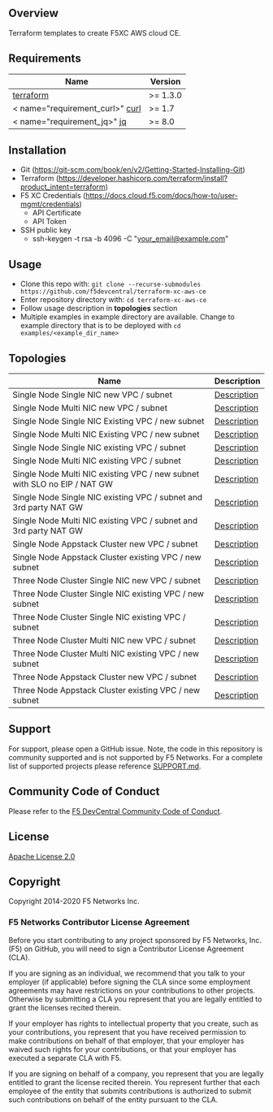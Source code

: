 ## Overview

Terraform templates to create F5XC AWS cloud CE.

## Requirements

| Name                                                                                     | Version   |
|------------------------------------------------------------------------------------------|-----------|
| <a name="requirement_terraform"></a> [terraform](https://github.com/hashicorp/terraform) | \>= 1.3.0 |
| < name="requirement_curl></a>" [curl](https://curl.se/)                                  | \>= 1.7   |
| < name="requirement_jq></a>" [jq](https://jqlang.github.io/jq/)                          | \>= 8.0   |

## Installation

- Git (https://git-scm.com/book/en/v2/Getting-Started-Installing-Git)
- Terraform (https://developer.hashicorp.com/terraform/install?product_intent=terraform)
- F5 XC Credentials (https://docs.cloud.f5.com/docs/how-to/user-mgmt/credentials)
    * API Certificate
    * API Token
- SSH public key
    * ssh-keygen -t rsa -b 4096 -C "your_email@example.com"

## Usage

- Clone this repo with: `git clone --recurse-submodules https://github.com/f5devcentral/terraform-xc-aws-ce`
- Enter repository directory with: `cd terraform-xc-aws-ce`
- Follow usage description in __topologies__ section
- Multiple examples in example directory are available. Change to example directory that is to be deployed
  with `cd examples/<example_dir_name>`

## Topologies

| Name                                                                     | Description                                                                                       |
|--------------------------------------------------------------------------|---------------------------------------------------------------------------------------------------|
| Single Node Single NIC new VPC / subnet                                  | [Description](examples/single_node_single_nic_new_vpc_new_subnet/README.md)                       |
| Single Node Multi NIC new VPC / subnet                                   | [Description](examples/single_node_multi_nic_new_vpc_new_subnet/README.md)                        |
| Single Node Single NIC Existing VPC / new subnet                         | [Description](examples/single_node_single_nic_existing_vpc_new_subnet/README.md)                  |
| Single Node Multi NIC Existing VPC / new subnet                          | [Description](examples/single_node_multi_nic_existing_vpc_new_subnet/README.md)                   |
| Single Node Single NIC existing VPC / subnet                             | [Description](examples/single_node_single_nic_existing_vpc_existing_subnet/README.md)             |
| Single Node Multi NIC existing VPC / subnet                              | [Description](examples/single_node_mulit_nic_existing_vpc_existing_subnet/README.md)              |
| Single Node Multi NIC existing VPC / new subnet with SLO no EIP / NAT GW | [Description](examples/single_node_multi_nic_existing_vpc_and_subnet_nat_no_eip/README.md)        |
| Single Node Single NIC existing VPC / subnet and 3rd party NAT GW        | [Description](examples/single_node_single_nic_existing_vpc_and_subnet_3rd_party_nat_gw/README.md) |
| Single Node Multi NIC existing VPC / subnet and 3rd party NAT GW         | [Description](examples/single_node_multi_nic_existing_vpc_and_subnet_3rd_party_nat_gw/README.md)  |
| Single Node Appstack Cluster new VPC / subnet                            | [Description](examples/single_node_cluster_appstack_new_vpc_new_subnet/README.md)                 |
| Single Node Appstack Cluster existing VPC / new subnet                   | [Description](examples/single_node_cluster_appstack_existing_vpc_new_subnet/README.md)            |
| Three Node Cluster Single NIC new VPC / subnet                           | [Description](examples/three_node_cluster_single_nic_new_vpc_new_subnet/README.md)                |
| Three Node Cluster Single NIC existing VPC / new subnet                  | [Description](examples/three_node_cluster_single_nic_existing_vpc_new_subnet/README.md)           |
| Three Node Cluster Single NIC existing VPC / subnet                      | [Description](examples/three_node_cluster_single_nic_existing_vpc_existing_subnet/README.md)      |
| Three Node Cluster Multi NIC new VPC / subnet                            | [Description](examples/three_node_cluster_multi_nic_new_vpc_new_subnet/README.md)                 |
| Three Node Cluster Multi NIC existing VPC / new subnet                   | [Description](examples/three_node_cluster_multi_nic_existing_vpc_new_subnet/README.md)            |
| Three Node Appstack Cluster new VPC / subnet                             | [Description](examples/three_node_cluster_appstack_new_vpc_new_subnet/README.md)                  |
| Three Node Appstack Cluster existing VPC / new subnet                    | [Description](examples/three_node_cluster_appstack_existing_vpc_new_subnet/README.md)             |

## Support

For support, please open a GitHub issue. Note, the code in this repository is community supported and is not supported
by F5 Networks. For a complete list of supported projects please reference [SUPPORT.md](SUPPORT.md).

## Community Code of Conduct

Please refer to the [F5 DevCentral Community Code of Conduct](code_of_conduct.md).

## License

[Apache License 2.0](LICENSE)

## Copyright

Copyright 2014-2020 F5 Networks Inc.

### F5 Networks Contributor License Agreement

Before you start contributing to any project sponsored by F5 Networks, Inc. (F5) on GitHub, you will need to sign a
Contributor License Agreement (CLA).

If you are signing as an individual, we recommend that you talk to your employer (if applicable) before signing the CLA
since some employment agreements may have restrictions on your contributions to other projects.
Otherwise by submitting a CLA you represent that you are legally entitled to grant the licenses recited therein.

If your employer has rights to intellectual property that you create, such as your contributions, you represent that you
have received permission to make contributions on behalf of that employer, that your employer has waived such rights for
your contributions, or that your employer has executed a separate CLA with F5.

If you are signing on behalf of a company, you represent that you are legally entitled to grant the license recited
therein.
You represent further that each employee of the entity that submits contributions is authorized to submit such
contributions on behalf of the entity pursuant to the CLA.
